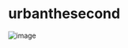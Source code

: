# urbanthesecond

![image](https://user-images.githubusercontent.com/95867111/147523514-955c7113-32e7-4046-87e3-8e50ab819fad.png)

